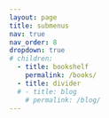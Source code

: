 ```yaml
---
layout: page
title: submenus
nav: true
nav_order: 8
dropdown: true
# children:
  - title: bookshelf
    permalink: /books/
  - title: divider
  # - title: blog
    # permalink: /blog/
---
```

